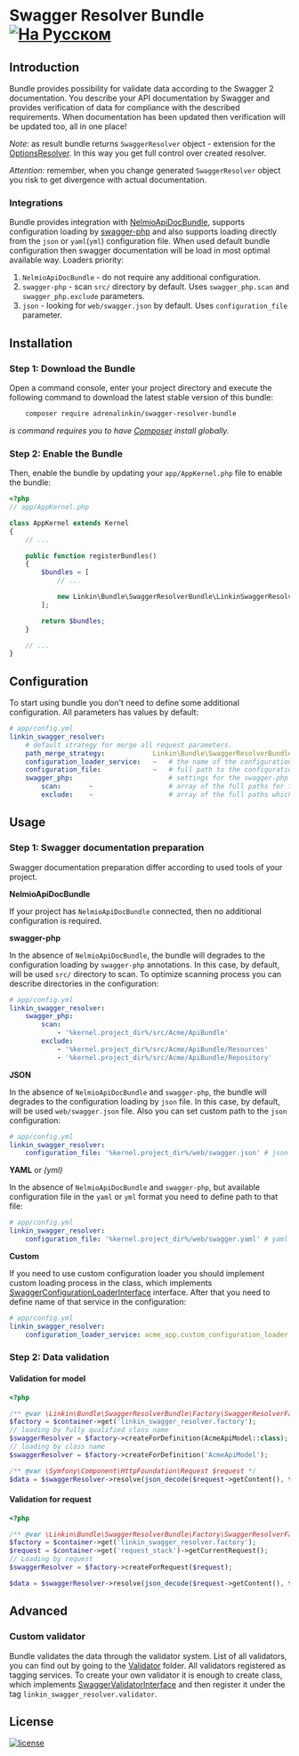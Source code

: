 Swagger Resolver Bundle [![На Русском](https://img.shields.io/badge/Перейти_на-Русский-green.svg?style=flat-square)](./README.RU.md)
=======================

Introduction
------------

Bundle provides possibility for validate data according to the Swagger 2 documentation.
You describe your API documentation by Swagger and provides verification of data for compliance
with the described requirements.
When documentation has been updated then verification will be updated too, all in one place!

*Note:* as result bundle returns `SwaggerResolver` object - extension for the
[OptionsResolver](https://github.com/symfony/options-resolver). 
In this way you get full control over created resolver. 

*Attention:* remember, when you change generated `SwaggerResolver` object you risk to get 
divergence with actual documentation.

### Integrations

Bundle provides integration with [NelmioApiDocBundle](https://github.com/nelmio/NelmioApiDocBundle),
supports configuration loading by [swagger-php](https://github.com/zircote/swagger-php) and also supports
loading directly from the `json` or `yaml`(`yml`) configuration file.
When used default bundle configuration then swagger documentation will be load in most optimal available way.
Loaders priority: 
1. `NelmioApiDocBundle` - do not require any additional configuration.
2. `swagger-php` - scan `src/` directory by default. Uses `swagger_php.scan` and `swagger_php.exclude` parameters.
3. `json` - looking for `web/swagger.json` by default. Uses `configuration_file` parameter.

Installation
-----------

### Step 1: Download the Bundle

Open a command console, enter your project directory and execute the following command to download
the latest stable version of this bundle:
```bash
    composer require adrenalinkin/swagger-resolver-bundle
```
*is command requires you to have [Composer](https://getcomposer.org) install globally.*

### Step 2: Enable the Bundle

Then, enable the bundle by updating your `app/AppKernel.php` file to enable the bundle:

```php
<?php
// app/AppKernel.php

class AppKernel extends Kernel
{
    // ...

    public function registerBundles()
    {
        $bundles = [
            // ...

            new Linkin\Bundle\SwaggerResolverBundle\LinkinSwaggerResolverBundle(),
        ];

        return $bundles;
    }

    // ...
}
```

Configuration
------------

To start using bundle you don't need to define some additional configuration.
All parameters has values by default:

```yaml
# app/config.yml
linkin_swagger_resolver:
    # default strategy for merge all request parameters.
    path_merge_strategy:            Linkin\Bundle\SwaggerResolverBundle\Merger\Strategy\StrictMergeStrategy
    configuration_loader_service:   ~   # the name of the configuration loader service
    configuration_file:             ~   # full path to the configuration file
    swagger_php:                        # settings for the swagger-php
        scan:       ~                   # array of the full paths for the annotations scan
        exclude:    ~                   # array of the full paths which should be excluded
```

Usage
-----

### Step 1: Swagger documentation preparation

Swagger documentation preparation differ according to used tools of your project.

**NelmioApiDocBundle** 

If your project has `NelmioApiDocBundle` connected, then no additional configuration is required.

**swagger-php** 

In the absence of `NelmioApiDocBundle`, the bundle will degrades to the configuration
loading by `swagger-php` annotations. In this case, by default, will be used `src/` directory to scan.
To optimize scanning process you can describe directories in the configuration:

```yaml
# app/config.yml
linkin_swagger_resolver:
    swagger_php:
        scan:
            - '%kernel.project_dir%/src/Acme/ApiBundle'
        exclude:
            - '%kernel.project_dir%/src/Acme/ApiBundle/Resources'
            - '%kernel.project_dir%/src/Acme/ApiBundle/Repository'
```

**JSON** 

In the absence of `NelmioApiDocBundle` and `swagger-php`, the bundle will degrades to the configuration
loading by `json` file. In this case, by default, will be used `web/swagger.json` file.
Also you can set custom path to the `json` configuration:

```yaml
# app/config.yml
linkin_swagger_resolver:
    configuration_file: '%kernel.project_dir%/web/swagger.json' # json extension is required
```

**YAML** or *(yml)* 

In the absence of `NelmioApiDocBundle` and `swagger-php`, but available
configuration file in the `yaml` or `yml` format you need to define path to that file:  

```yaml
# app/config.yml
linkin_swagger_resolver:
    configuration_file: '%kernel.project_dir%/web/swagger.yaml' # yaml or yml extension is required
```

**Custom**

If you need to use custom configuration loader you should implement custom loading process in the class, which
implements [SwaggerConfigurationLoaderInterface](./Loader/SwaggerConfigurationLoaderInterface.php) interface.
After that you need to define name of that service in the configuration: 

```yaml
# app/config.yml
linkin_swagger_resolver:
    configuration_loader_service: acme_app.custom_configuration_loader
```

### Step 2: Data validation

#### Validation for model

```php
<?php

/** @var \Linkin\Bundle\SwaggerResolverBundle\Factory\SwaggerResolverFactory $factory */
$factory = $container->get('linkin_swagger_resolver.factory');
// loading by fully qualified class name
$swaggerResolver = $factory->createForDefinition(AcmeApiModel::class);
// loading by class name
$swaggerResolver = $factory->createForDefinition('AcmeApiModel');

/** @var \Symfony\Component\HttpFoundation\Request $request */
$data = $swaggerResolver->resolve(json_decode($request->getContent(), true));
```

#### Validation for request

```php
<?php

/** @var \Linkin\Bundle\SwaggerResolverBundle\Factory\SwaggerResolverFactory $factory */
$factory = $container->get('linkin_swagger_resolver.factory');
$request = $container->get('request_stack')->getCurrentRequest();
// Loading by request
$swaggerResolver = $factory->createForRequest($request);

$data = $swaggerResolver->resolve(json_decode($request->getContent(), true));
```

Advanced
--------

### Custom validator

Bundle validates the data through the validator system.
List of all validators, you can find out by going to the [Validator](./Validator) folder.
All validators registered as tagging services. To create your own validator it is enough to create class,
which implements [SwaggerValidatorInterface](./Validator/SwaggerValidatorInterface.php) and then
register it under the tag `linkin_swagger_resolver.validator`.

License
-------

[![license](https://img.shields.io/badge/License-MIT-green.svg?style=flat-square)](./LICENSE)
